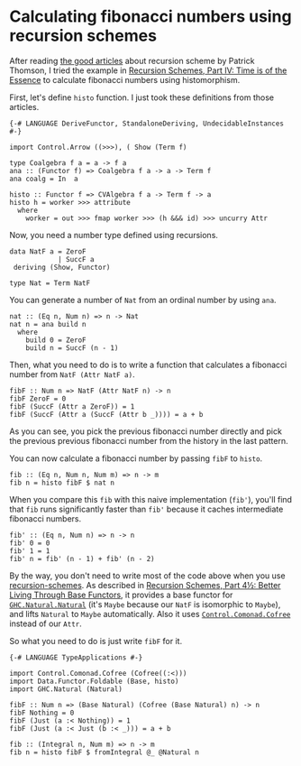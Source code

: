 # Calculating fibonacci numbers using recursion schemes

After reading [the good articles](https://blog.sumtypeofway.com) about recursion scheme by Patrick Thomson, I tried the example in [Recursion Schemes, Part IV: Time is of the Essence](https://blog.sumtypeofway.com/recursion-schemes-part-iv-time-is-of-the-essence/) to calculate fibonacci numbers using histomorphism.

First, let's define `histo` function. I just took these definitions from those articles.

```
{-# LANGUAGE DeriveFunctor, StandaloneDeriving, UndecidableInstances #-}

import Control.Arrow ((>>>), ( Show (Term f)

type Coalgebra f a = a -> f a
ana :: (Functor f) => Coalgebra f a -> a -> Term f
ana coalg = In  a

histo :: Functor f => CVAlgebra f a -> Term f -> a
histo h = worker >>> attribute
  where
    worker = out >>> fmap worker >>> (h &&& id) >>> uncurry Attr
```

Now, you need a number type defined using recursions.

```
data NatF a = ZeroF
            | SuccF a
 deriving (Show, Functor)

type Nat = Term NatF
```

You can generate a number of `Nat` from an ordinal number by using `ana`.

```
nat :: (Eq n, Num n) => n -> Nat
nat n = ana build n
  where
    build 0 = ZeroF
    build n = SuccF (n - 1)
```

Then, what you need to do is to write a function that calculates a fibonacci number from `NatF (Attr NatF a)`.

```
fibF :: Num n => NatF (Attr NatF n) -> n
fibF ZeroF = 0
fibF (SuccF (Attr a ZeroF)) = 1
fibF (SuccF (Attr a (SuccF (Attr b _)))) = a + b
```

As you can see, you pick the previous fibonacci number directly and pick the previous previous fibonacci number from the history in the last pattern.

You can now calculate a fibonacci number by passing `fibF` to `histo`.

```
fib :: (Eq n, Num n, Num m) => n -> m
fib n = histo fibF $ nat n
```

When you compare this `fib` with this naive implementation (`fib'`), you'll find that `fib` runs significantly faster than `fib'` because it caches intermediate fibonacci numbers.

```
fib' :: (Eq n, Num n) => n -> n
fib' 0 = 0
fib' 1 = 1
fib' n = fib' (n - 1) + fib' (n - 2)
```

By the way, you don't need to write most of the code above when you use [recursion-schemes](http://hackage.haskell.org/package/recursion-schemes). As described in [Recursion Schemes, Part 4½: Better Living Through Base Functors](https://blog.sumtypeofway.com/recursion-schemes-part-41-2-better-living-through-base-functors/), it provides a base functor for [`GHC.Natural.Natural`](https://hackage.haskell.org/package/base-4.12.0.0/docs/GHC-Natural.html#t:Natural) (it's `Maybe` because our `NatF` is isomorphic to `Maybe`), and lifts `Natural` to `Maybe` automatically. Also it uses [`Control.Comonad.Cofree`](https://hackage.haskell.org/package/free-5.1/docs/Control-Comonad-Cofree.html#t:Cofree) instead of our `Attr`.

So what you need to do is just write `fibF` for it.

```
{-# LANGUAGE TypeApplications #-}

import Control.Comonad.Cofree (Cofree((:<)))
import Data.Functor.Foldable (Base, histo)
import GHC.Natural (Natural)

fibF :: Num n => (Base Natural) (Cofree (Base Natural) n) -> n
fibF Nothing = 0
fibF (Just (a :< Nothing)) = 1
fibF (Just (a :< Just (b :< _))) = a + b

fib :: (Integral n, Num m) => n -> m
fib n = histo fibF $ fromIntegral @_ @Natural n
```
